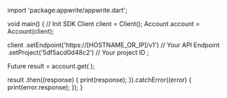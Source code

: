 import 'package:appwrite/appwrite.dart';

void main() { // Init SDK
  Client client = Client();
  Account account = Account(client);

  client
    .setEndpoint('https://[HOSTNAME_OR_IP]/v1') // Your API Endpoint
    .setProject('5df5acd0d48c2') // Your project ID
  ;

  Future result = account.get(  );

  result
    .then((response) {
      print(response);
    }).catchError((error) {
      print(error.response);
  });
}